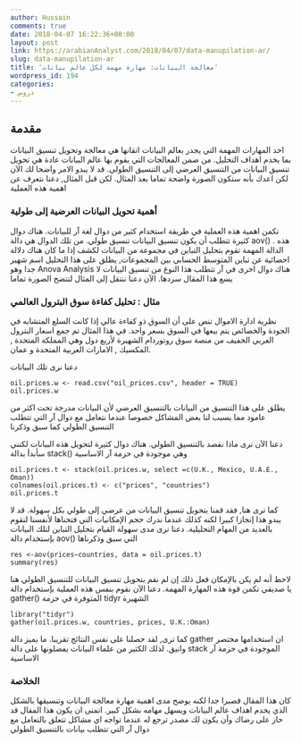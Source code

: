 ```yaml
---
author: Hussain
comments: true
date: 2018-04-07 16:22:36+00:00
layout: post
link: https://arabianAnalyst.com/2018/04/07/data-manupilation-ar/
slug: data-manupilation-ar
title: 'معالجة البيانات: مهارة مهمة لكل عالم بيانات'
wordpress_id: 194
categories:
- دروس
---
```







































## مقدمة




احد المهارات المهمة التي يجدر بعالم البيانات اتقانها هي معالجة وتحويل تنسيق البيانات بما يخدم اهداف التحليل. من ضمن المعالجات التي يقوم بها عالم البيانات عادة هي تحويل تنسيق البيانات من التنسيق العرضي إلى التنسيق الطولي. قد لا يبدو الامر واضحا لك الآن لكن اعدك بأنه ستكون الصورة واضحة تماما بعد المثال. لكن قبل المثال, دعنا نتعرف عن اهمية هذه العملية







### أهمية تحويل البيانات العرضية إلى طولية




تكمن اهمية هذه العملية في طريقة استخدام كثير من دوال لغة آر للبيانات. هناك دوال كثيرة تتطلب أن يكون تنسيق البيانات تنسيق طولي. من تلك الدوال هي دالة aov() . هذه الدالة المهمة تقوم بتحليل التباين في مجموعة من البيانات لكشف إذا ما كان هناك دلالة احصائية عن تباين المتوسط الحسابي بين المجموعات, يطلق على هذا التحليل اسم شهير جدا وهو Anova Analysis هناك دوال اخرى في آر تتطلب هذا النوع من تنسيق البيانات لا يسع هذا المقال سردها. الآن دعنا ننتقل إلى المثال لتتضح الصورة تماما










### مثال : تحليل كفاءة سوق البترول العالمي




نظرية ادارة الاموال تنص على أن السوق ذو كفاءة عالي إذا كانت السلع المتشابه في الجودة والخصائص يتم بيعها في السوق بسعر واحد. في هذا المثال تم جمع اسعار البترول العربي الخفيف من منصة سوق روتوردام الشهيرة لأربع دول وهي المملكة المتحدة , المكسيك , الامارات العربية المتحدة و عمان.




دعنا نرى تلك البيانات



```{r}
oil.prices.w <- read.csv("oil_prices.csv", header = TRUE)
oil.prices.w
```

يطلق على هذا التنسيق من البيانات بالتنسيق العرضي لأن البيانات مدرجة تحت اكثر من عامود مما يسبب لنا بعض المشاكل خصوصا عندما نتعامل مع دوال آر التي تتطلب التنسيق الطولي كما سبق وذكرنا




دعنا الآن نرى ماذا نقصد بالتنسيق الطولي. هناك دوال كثيرة لتحويل هذه البيانات لكنني سأبدأ بدالة stack() وهي موجودة في حزمة آر الاساسية



```{r}    
oil.prices.t <- stack(oil.prices.w, select =c(U.K., Mexico, U.A.E., Oman))
colnames(oil.prices.t) <- c("prices", "countries")
oil.prices.t
```

كما ترى هنا, فقد قمنا بتحويل تنسيق البيانات من عرضي إلى طولي بكل سهولة. قد لا يبدو هذا إنجازا كبيرا لكنه كذلك عندما ندرك حجم الإمكانيات التي فتحناها لأنفسنا لنقوم بالعديد من المهام التحليلية. دعنا نرى مدى سهولة القيام بتحليل التباين لتلك البيانات بإستخدام دالة aov() التي سبق وذكرناها



```{r}    
res <-aov(prices~countries, data = oil.prices.t)
summary(res)
```


لاحظ أنه لم يكن بالإمكان فعل ذلك إن لم نقم بتحويل تنسيق البيانات للتنسيق الطولي هنا يا صديقي تكمن قوة هذه المهارة المهمة. دعنا الآن نقوم بنفس هذه العملية بإستخدام دالة gather() المتوفرة في حزمة tidyr الشهيرة



```{r}    
library("tidyr")
gather(oil.prices.w, countries, prices, U.K.:Oman)
```




كما ترى, لقد حصلنا على نفس النتائج تقريبا. ما يميز دالة gather ان استخدامها مختصر وانيق. لذلك الكثير من علماء البيانات يفضلونها على دالة stack الموجودة في حزمة آر الاساسية


### الخلاصة


كان هذا المقال قصيرا جدا لكنه يوضح مدى اهمية مهارة معالجة البيانات وتنسيقها بالشكل الذي يخدم اهداف عالم البيانات ويسهل مهامه بشكل كبير. اتمنى ان يكون هذا المقال قد حاز على رضاك وأن يكون لك مصدر ترجع له عندما تواجه اي مشاكل تتعلق بالتعامل مع دوال آر التي تتطلب بيانات بالتنسيق الطولي
